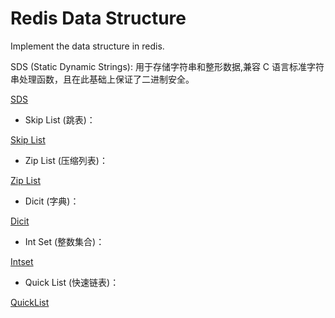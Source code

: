 # Redis Data Structure
Implement the data structure in redis.

SDS (Static Dynamic Strings): 用于存储字符串和整形数据,兼容 C 语言标准字符串处理函数，且在此基础上保证了二进制安全。

[SDS](/doc/sds.md)

* Skip List (跳表)：

[Skip List](/doc/skiplist.md)

* Zip List (压缩列表)：

[Zip List](/doc/ziplist.md)

* Dicit (字典)：

[Dicit](/doc/dicit.md)

* Int Set (整数集合)：

[Intset](/doc/intset.md)

* Quick List (快速链表)：

[QuickList](/doc/quicklist.md)